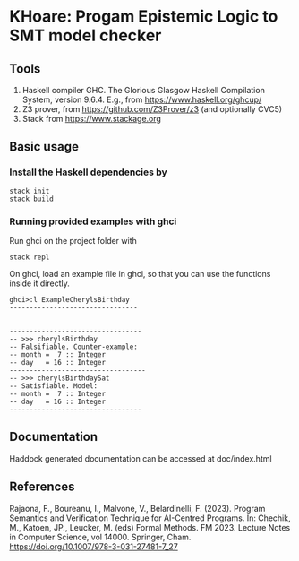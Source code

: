 KHoare: Progam Epistemic Logic to SMT model checker
=========================================

## Tools

1. Haskell compiler GHC. The Glorious Glasgow Haskell Compilation System, version 9.6.4. E.g., from https://www.haskell.org/ghcup/
2. Z3 prover, from https://github.com/Z3Prover/z3 (and optionally CVC5)  
3. Stack from https://www.stackage.org


## Basic usage

### Install the Haskell dependencies by 
``` 
stack init
stack build
```
### Running provided examples with ghci


Run ghci on the project folder with
```
stack repl
```

On ghci, load an example file in ghci, so that you can use the functions inside it directly.
```
ghci>:l ExampleCherylsBirthday
--------------------------------


---------------------------------
-- >>> cherylsBirthday
-- Falsifiable. Counter-example:
-- month =  7 :: Integer
-- day   = 16 :: Integer
----------------------------------
-- >>> cherylsBirthdaySat
-- Satisfiable. Model:
-- month =  7 :: Integer
-- day   = 16 :: Integer
---------------------------------
```

## Documentation 
Haddock generated documentation can be accessed at doc/index.html

## References
Rajaona, F., Boureanu, I., Malvone, V., Belardinelli, F. (2023). Program Semantics and Verification Technique for AI-Centred Programs. In: Chechik, M., Katoen, JP., Leucker, M. (eds) Formal Methods. FM 2023. Lecture Notes in Computer Science, vol 14000. Springer, Cham. https://doi.org/10.1007/978-3-031-27481-7_27



